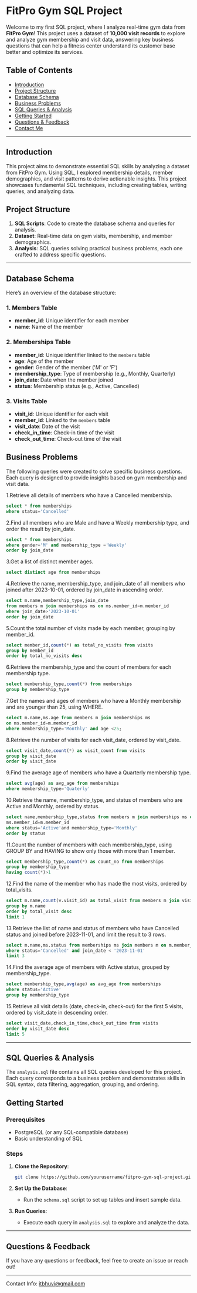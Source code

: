 
# FitPro Gym SQL Project


Welcome to my first SQL project, where I analyze real-time gym data from **FitPro Gym**! This project uses a dataset of **10,000 visit records** to explore and analyze gym membership and visit data, answering key business questions that can help a fitness center understand its customer base better and optimize its services.

## Table of Contents
- [Introduction](#introduction)
- [Project Structure](#project-structure)
- [Database Schema](#database-schema)
- [Business Problems](#business-problems)
- [SQL Queries & Analysis](#sql-queries--analysis)
- [Getting Started](#getting-started)
- [Questions & Feedback](#questions--feedback)
- [Contact Me](#contact-me)

---

## Introduction

This project aims to demonstrate essential SQL skills by analyzing a dataset from FitPro Gym. Using SQL, I explored membership details, member demographics, and visit patterns to derive actionable insights. This project showcases fundamental SQL techniques, including creating tables, writing queries, and analyzing data.

## Project Structure

1. **SQL Scripts**: Code to create the database schema and queries for analysis.
2. **Dataset**: Real-time data on gym visits, membership, and member demographics.
3. **Analysis**: SQL queries solving practical business problems, each one crafted to address specific questions.

---

## Database Schema

Here’s an overview of the database structure:

### 1. **Members Table**
- **member_id**: Unique identifier for each member
- **name**: Name of the member

### 2. **Memberships Table**
- **member_id**: Unique identifier linked to the `members` table
- **age**: Age of the member
- **gender**: Gender of the member ('M' or 'F')
- **membership_type**: Type of membership (e.g., Monthly, Quarterly)
- **join_date**: Date when the member joined
- **status**: Membership status (e.g., Active, Cancelled)

### 3. **Visits Table**
- **visit_id**: Unique identifier for each visit
- **member_id**: Linked to the `members` table
- **visit_date**: Date of the visit
- **check_in_time**: Check-in time of the visit
- **check_out_time**: Check-out time of the visit

## Business Problems

The following queries were created to solve specific business questions. Each query is designed to provide insights based on gym membership and visit data.

1.Retrieve all details of members who have a Cancelled membership.
```sql
select * from memberships
where status='Cancelled'
```
2.Find all members who are Male and have a Weekly membership type, and order the result by join_date.
```sql
select * from memberships 
where gender='M' and membership_type ='Weekly'
order by join_date
```

3.Get a list of distinct member ages.
```sql
select distinct age from memberships
```

4.Retrieve the name, membership_type, and join_date of all members who joined after 2023-10-01, ordered by join_date in ascending order.
```sql
select m.name,membership_type,join_date 
from members m join memberships ms on ms.member_id=m.member_id
where join_date>'2023-10-01'
order by join_date
```
5.Count the total number of visits made by each member, grouping by member_id.
```sql
select member_id,count(*) as total_no_visits from visits
group by member_id
order by total_no_visits desc
```

6.Retrieve the membership_type and the count of members for each membership type.
```sql
select membership_type,count(*) from memberships
group by membership_type
```

7.Get the names and ages of members who have a Monthly membership and are younger than 25, using WHERE.
```sql
select m.name,ms.age from members m join memberships ms 
on ms.member_id=m.member_id
where membership_type='Monthly' and age <25;
```

8.Retrieve the number of visits for each visit_date, ordered by visit_date.
```sql
select visit_date,count(*) as visit_count from visits
group by visit_date
order by visit_date
```

9.Find the average age of members who have a Quarterly membership type.
```sql
select avg(age) as avg_age from memberships
where membership_type='Quaterly'
```

10.Retrieve the name, membership_type, and status of members who are Active and Monthly, ordered by status.
```sql
select name,membership_type,status from members m join memberships ms on
ms.member_id=m.member_id
where status='Active'and membership_type='Monthly'
order by status
```

11.Count the number of members with each membership_type, using GROUP BY and HAVING to show only those with more than 1 member.
```sql
select membership_type,count(*) as count_no from memberships
group by membership_type
having count(*)>1
```
12.Find the name of the member who has made the most visits, ordered by total_visits.
```sql
select m.name,count(v.visit_id) as total_visit from members m join visits v on v.member_id=m.member_id 
group by m.name
order by total_visit desc
limit 1
```
13.Retrieve the list of name and status of members who have Cancelled status and joined before 2023-11-01, and limit the result to 3 rows.
```sql
select m.name,ms.status from memberships ms join members m on m.member_id=ms.member_id
where status='Cancelled' and join_date < '2023-11-01'
limit 3
```
14.Find the average age of members with Active status, grouped by membership_type.
```sql
select membership_type,avg(age) as avg_age from memberships
where status='Active'
group by membership_type

```
15.Retrieve all visit details (date, check-in, check-out) for the first 5 visits, ordered by visit_date in descending order.
```sql
select visit_date,check_in_time,check_out_time from visits
order by visit_date desc
limit 5
```

---

## SQL Queries & Analysis

The `analysis.sql` file contains all SQL queries developed for this project. Each query corresponds to a business problem and demonstrates skills in SQL syntax, data filtering, aggregation, grouping, and ordering.

## Getting Started

### Prerequisites
- PostgreSQL (or any SQL-compatible database)
- Basic understanding of SQL

### Steps
1. **Clone the Repository**:
   ```bash
   git clone https://github.com/yourusername/fitpro-gym-sql-project.git
   ```
2. **Set Up the Database**:
   - Run the `schema.sql` script to set up tables and insert sample data.

3. **Run Queries**:
   - Execute each query in `analysis.sql` to explore and analyze the data.

---

## Questions & Feedback

If you have any questions or feedback, feel free to create an issue or reach out!

---
Contact Info:
itbhuvi@gmail.com
